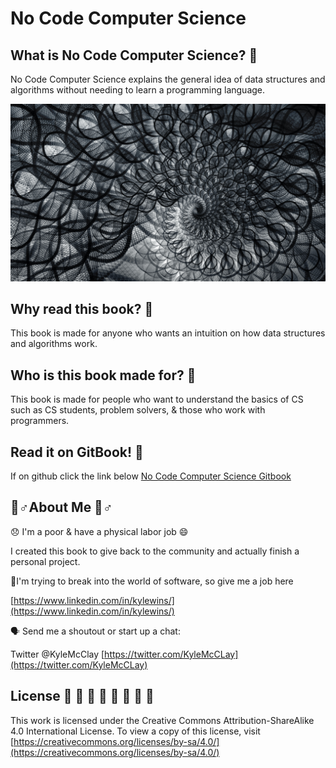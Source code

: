 # No Code Computer Science

## What is No Code Computer Science? 🎰 

No Code Computer Science explains the general idea of data structures and algorithms without needing to learn a programming language.

![](.gitbook/assets/pexels-frank-cone-3573555.jpg)

## Why read this book? 🤯 

This book is made for anyone who wants an intuition on how data structures and algorithms work.

## Who is this book made for? 🌱 

This book is made for people who want to understand the basics of CS such as CS students, problem solvers, & those who work with programmers.

## Read it on GitBook! 🤟 

If on github click the link below [No Code Computer Science Gitbook](https://ksmcclay.gitbook.io/no-code-computer-science/)

## 🧙♂About Me 🧙♂ 

😞 I'm a poor & have a physical labor job 😄 

I created this book to give back to the community and actually finish a personal project. 

🤑I'm trying to break into the world of software, so give me a job here  

[https://www.linkedin.com/in/kylewins/](https://www.linkedin.com/in/kylewins/)

🗣 Send me a shoutout or start up a chat: 

Twitter @KyleMcClay [https://twitter.com/KyleMcCLay](https://twitter.com/KyleMcCLay)

## License 📃 📃 📃 📃 📃 📃 📃 📃

This work is licensed under the Creative Commons Attribution-ShareAlike 4.0 International License. To view a copy of this license, visit [https://creativecommons.org/licenses/by-sa/4.0/](https://creativecommons.org/licenses/by-sa/4.0/)

